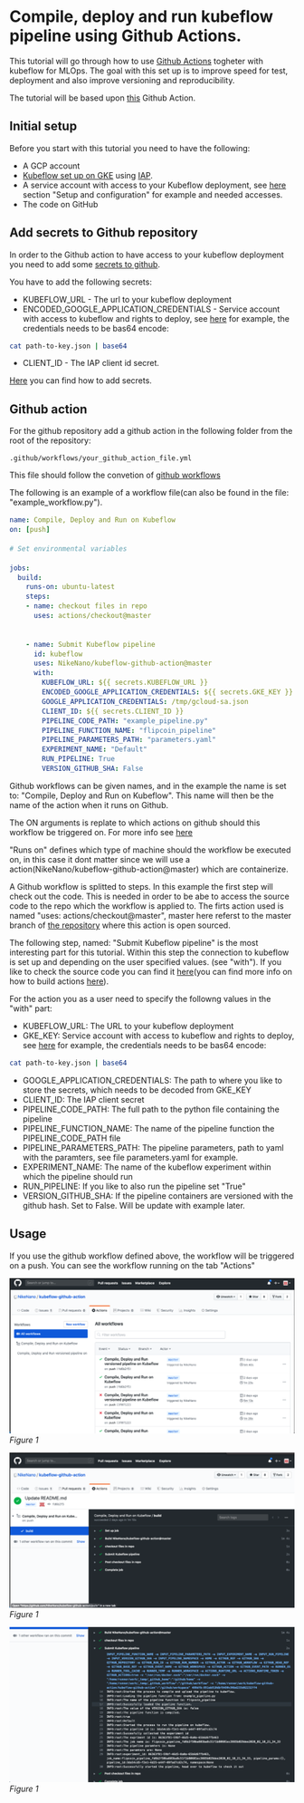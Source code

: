 # Compile, deploy and run kubeflow pipeline using Github Actions. 

This tutorial will go through how to use [Github Actions](https://github.com/features/actions) togheter with kubeflow for MLOps. The goal with this set up is to improve speed for test, deployment and also improve versioning and reproducibility. 

The tutorial will be based upon [this](https://github.com/marketplace/actions/kubeflow-compile-deploy-and-run) Github Action. 

## Initial setup
Before you start with this tutorial you need to have the following: 
- A GCP account
- [Kubeflow set up on GKE](https://www.kubeflow.org/docs/gke/deploy/deploy-cli/) using [IAP](https://www.kubeflow.org/docs/gke/deploy/oauth-setup/). 
- A service account with access to your Kubeflow deployment, see [here](https://github.com/kubeflow/examples/blob/cookbook/cookbook/pipelines/notebooks/kfp_remote_deploy-IAP.ipynb) section "Setup and configuration"  for example and needed accesses. 
- The code on GitHub

## Add secrets to Github repository

In order to the Github action to have access to your kubeflow deployment you need to add some [secrets to github](https://help.github.com/en/actions/configuring-and-managing-workflows/creating-and-storing-encrypted-secrets).

You have to add the following secrets: 
 - KUBEFLOW_URL - The url to your kubeflow deployment
 - ENCODED_GOOGLE_APPLICATION_CREDENTIALS - Service account with access to kubeflow and rights to deploy, see [here](http://amygdala.github.io/kubeflow/ml/2019/08/22/remote-deploy.html) for example, the credentials needs to be bas64 encode:

``` bash
cat path-to-key.json | base64
```
- CLIENT_ID - The IAP client id secret. 

[Here](https://help.github.com/en/actions/configuring-and-managing-workflows/creating-and-storing-encrypted-secrets) you can find how to add secrets. 

## Github action

For the github repository add a github action in the following folder from the root of the repository:  
```
.github/workflows/your_github_action_file.yml
```

This file should follow the convetion of [github workflows](https://help.github.com/en/actions/reference/workflow-syntax-for-github-actions)

The following is an example of a workflow file(can also be found in the file: "example_workflow.py"). 

```yaml
name: Compile, Deploy and Run on Kubeflow
on: [push]

# Set environmental variables

jobs:
  build:
    runs-on: ubuntu-latest
    steps:
    - name: checkout files in repo
      uses: actions/checkout@master


    - name: Submit Kubeflow pipeline
      id: kubeflow
      uses: NikeNano/kubeflow-github-action@master
      with:
        KUBEFLOW_URL: ${{ secrets.KUBEFLOW_URL }}
        ENCODED_GOOGLE_APPLICATION_CREDENTIALS: ${{ secrets.GKE_KEY }}
        GOOGLE_APPLICATION_CREDENTIALS: /tmp/gcloud-sa.json
        CLIENT_ID: ${{ secrets.CLIENT_ID }}
        PIPELINE_CODE_PATH: "example_pipeline.py"
        PIPELINE_FUNCTION_NAME: "flipcoin_pipeline"
        PIPELINE_PARAMETERS_PATH: "parameters.yaml"
        EXPERIMENT_NAME: "Default"
        RUN_PIPELINE: True
        VERSION_GITHUB_SHA: False

```
 
 Github workflows can be given names, and in the example the name is set to: "Compile, Deploy and Run on Kubeflow". This name will then be the name of the action when it runs on Github. 

 The ON arguments is replate to which actions on github should this workflow be triggered on. For more info see [here](https://help.github.com/en/actions/reference/workflow-syntax-for-github-actions#on)

"Runs on" defines which type of machine should the workflow be executed on, in this case it dont matter since we will use a action(NikeNano/kubeflow-github-action@master) which are containerize. 

A Github workflow is splitted to steps. In this example the first step will check out the code. This is needed in order to be abe to access the source code to the repo which the workflow is applied to. The firts action used is named "uses: actions/checkout@master", master here referst to the master branch of [the repository](https://github.com/actions/checkout) where this action is open sourced. 

The following step, named: "Submit Kubeflow pipeline" is the most interesting part for this tutorial. Within this step the connection to kubeflow is set up and depending on the user specified values. (see "with"). If you like to check the source code you can find it [here](https://github.com/NikeNano/kubeflow-github-action)(you can find more info on how to build actions [here](https://help.github.com/en/actions/building-actions)).

For the action you as a user need to specify the followng values in the "with" part: 
- KUBEFLOW_URL: The URL to your kubeflow deployment
- GKE_KEY: Service account with access to kubeflow and rights to deploy, see [here](http://amygdala.github.io/kubeflow/ml/2019/08/22/remote-deploy.html) for example, the credentials needs to be bas64 encode:

``` bash
cat path-to-key.json | base64
```
- GOOGLE_APPLICATION_CREDENTIALS: The path to where you like to store the secrets, which needs to be decoded from GKE_KEY
- CLIENT_ID: The IAP client secret
- PIPELINE_CODE_PATH: The full path to the python file containing the pipeline
- PIPELINE_FUNCTION_NAME: The name of the pipeline function the PIPELINE_CODE_PATH file
- PIPELINE_PARAMETERS_PATH: The pipeline parameters, path to yaml with the paramters, see file parameters.yaml for example. 
- EXPERIMENT_NAME: The name of the kubeflow experiment within which the pipeline should run
- RUN_PIPELINE: If you like to also run the pipeline set "True"
- VERSION_GITHUB_SHA: If the pipeline containers are versioned with the github hash. Set to False. Will be update with example later.  


## Usage

If you use the github workflow defined above, the workflow will be triggered on a push. You can see the workflow running on the tab "Actions" 

![Alt text](actions_ower_view.png?raw=true "Title")
_Figure 1_

![Alt text](check_action.png?raw=true "Title")
_Figure 1_

![Alt text](deep_dive.png?raw=true "Title")
_Figure 1_